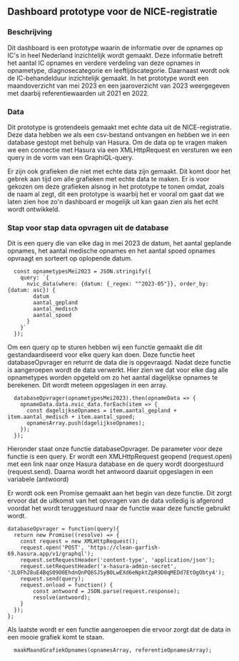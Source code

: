 <h2>Dashboard prototype voor de NICE-registratie</h2>
<h3>Beschrijving</h3>
<p>Dit dashboard is een prototype waarin de informatie over de opnames op IC's in heel Nederland inzichtelijk wordt gemaakt. 
Deze informatie betreft het aantal IC opnames en verdere verdeling van deze opnames in opnametype, diagnosecategorie en leeftijdscategorie. Daarnaast wordt ook de IC-behandelduur inzichtelijk gemaakt.
In het prototype wordt een maandoverzicht van mei 2023 en een jaaroverzicht van 2023 weergegeven met daarbij referentiewaarden uit 2021 en 2022. </p>

<h3>Data</h3>
<p>Dit prototype is grotendeels gemaakt met echte data uit de NICE-registratie. Deze data hebben we als een csv-bestand ontvangen en hebben we in een database gestopt met behulp van Hasura. Om de data op te vragen maken we een connectie met Hasura via een XMLHttpRequest en versturen we een query in de vorm van een GraphiQL-query. </p>
<p>Er zijn ook grafieken die niet met echte data zijn gemaakt. Dit komt door het gebrek aan tijd om alle grafieken met echte data te maken. Er is voor gekozen om deze grafieken alsnog in het prototype te tonen omdat, zoals de naam al zegt, dit een prototype is waarbij het er vooral om gaat dat we laten zien hoe zo'n dashboard er mogelijk uit kan gaan zien als het echt wordt ontwikkeld. </p>

<h3>Stap voor stap data opvragen uit de database</h3>
<p>Dit is een query die van elke dag in mei 2023 de datum, het aantal geplande opnames, het aantal medische opnames en het aantal spoed opnames opvraagt en sorteert op oplopende datum.</p>

```
  const opnametypesMei2023 = JSON.stringify({
    query: `{
      nvic_data(where: {datum: {_regex: "^2023-05"}}, order_by: {datum: asc}) {
        datum
        aantal_gepland
        aantal_medisch
        aantal_spoed
      }
    }`
  });
```

<p>Om een query op te sturen hebben wij een functie gemaakt die dit gestandaardiseerd voor elke query kan doen. Deze functie heet databaseOpvrager en returnt de data die is opgevraagd. Nadat deze functie is aangeroepen wordt de data verwerkt. Hier zien we dat voor elke dag alle opnametypes worden opgeteld om zo het aantal dagelijkse opnames te berekenen. Dit wordt meteen opgeslagen in een array. </p>

```
  databaseOpvrager(opnametypesMei2023).then(opnameData => {
    opnameData.data.nvic_data.forEach(item => {
      const dagelijkseOpnames = item.aantal_gepland + item.aantal_medisch + item.aantal_spoed;
      opnamesArray.push(dagelijkseOpnames);
    });
  });

```

<p>Hieronder staat onze functie databaseOpvrager. De parameter voor deze functie is een query. Er wordt een XMLHttpRequest geopend (request.open) met een link naar onze Hasura database en de query wordt doorgestuurd (request.send). Daarna wordt het antwoord daaruit opgeslagen in een variabele (antwoord)</p>
<p>Er wordt ook een Promise gemaakt aan het begin van deze functie. Dit zorgt ervoor dat de uitkomst van het opvragen van de data volledig is afgerond voordat het wordt teruggestuurd naar de functie waar deze functie gebruikt wordt.</p>

```
databaseOpvrager = function(query){
  return new Promise((resolve) => {
    const request = new XMLHttpRequest();
    request.open('POST', 'https://clean-garfish-69.hasura.app/v1/graphql');
    request.setRequestHeader('content-type', 'application/json');
    request.setRequestHeader('x-hasura-admin-secret', 'JL0Fh28uE4BqS09O0EhdnQnPQ6SJSyB0LwEXd6eNpktZpR9D0qMEDd7EtOgObty4');
    request.send(query);
    request.onload = function() {
        const antwoord = JSON.parse(request.response);
        resolve(antwoord);
    } 
  });
};
```

<p>Als laatste wordt er een functie aangeroepen die ervoor zorgt dat de data in een mooie grafiek komt te staan.</p>

```
  maakMaandGrafiekOpnames(opnamesArray, referentieOpnamesArray);
```